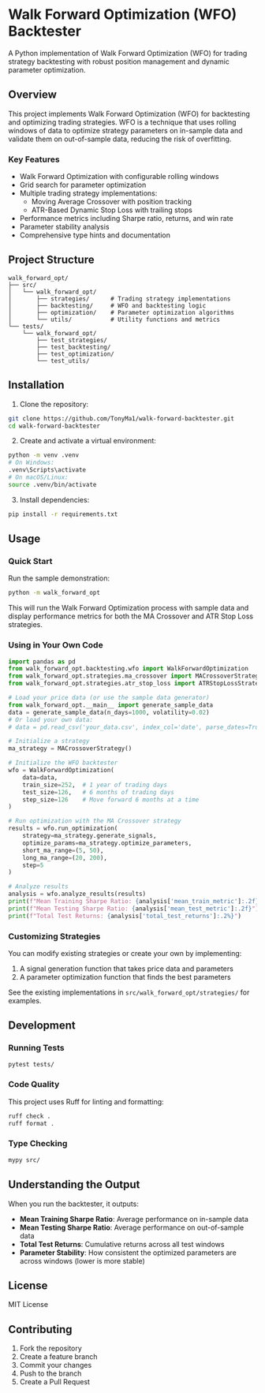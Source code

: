 # Walk Forward Optimization (WFO) Backtester

A Python implementation of Walk Forward Optimization (WFO) for trading strategy backtesting with robust position management and dynamic parameter optimization.

## Overview

This project implements Walk Forward Optimization (WFO) for backtesting and optimizing trading strategies. WFO is a technique that uses rolling windows of data to optimize strategy parameters on in-sample data and validate them on out-of-sample data, reducing the risk of overfitting.

### Key Features

- Walk Forward Optimization with configurable rolling windows
- Grid search for parameter optimization
- Multiple trading strategy implementations:
  - Moving Average Crossover with position tracking
  - ATR-Based Dynamic Stop Loss with trailing stops
- Performance metrics including Sharpe ratio, returns, and win rate
- Parameter stability analysis
- Comprehensive type hints and documentation

## Project Structure

```
walk_forward_opt/
├── src/
│   └── walk_forward_opt/
│       ├── strategies/      # Trading strategy implementations
│       ├── backtesting/     # WFO and backtesting logic
│       ├── optimization/    # Parameter optimization algorithms
│       └── utils/           # Utility functions and metrics
└── tests/
    └── walk_forward_opt/
        ├── test_strategies/
        ├── test_backtesting/
        ├── test_optimization/
        └── test_utils/
```

## Installation

1. Clone the repository:
```bash
git clone https://github.com/TonyMa1/walk-forward-backtester.git
cd walk-forward-backtester
```

2. Create and activate a virtual environment:
```bash
python -m venv .venv
# On Windows:
.venv\Scripts\activate
# On macOS/Linux:
source .venv/bin/activate
```

3. Install dependencies:
```bash
pip install -r requirements.txt
```

## Usage

### Quick Start

Run the sample demonstration:

```bash
python -m walk_forward_opt
```

This will run the Walk Forward Optimization process with sample data and display performance metrics for both the MA Crossover and ATR Stop Loss strategies.

### Using in Your Own Code

```python
import pandas as pd
from walk_forward_opt.backtesting.wfo import WalkForwardOptimization
from walk_forward_opt.strategies.ma_crossover import MACrossoverStrategy
from walk_forward_opt.strategies.atr_stop_loss import ATRStopLossStrategy

# Load your price data (or use the sample data generator)
from walk_forward_opt.__main__ import generate_sample_data
data = generate_sample_data(n_days=1000, volatility=0.02)
# Or load your own data:
# data = pd.read_csv('your_data.csv', index_col='date', parse_dates=True)['close']

# Initialize a strategy
ma_strategy = MACrossoverStrategy()

# Initialize the WFO backtester
wfo = WalkForwardOptimization(
    data=data,
    train_size=252,  # 1 year of trading days
    test_size=126,   # 6 months of trading days
    step_size=126    # Move forward 6 months at a time
)

# Run optimization with the MA Crossover strategy
results = wfo.run_optimization(
    strategy=ma_strategy.generate_signals,
    optimize_params=ma_strategy.optimize_parameters,
    short_ma_range=(5, 50),
    long_ma_range=(20, 200),
    step=5
)

# Analyze results
analysis = wfo.analyze_results(results)
print(f"Mean Training Sharpe Ratio: {analysis['mean_train_metric']:.2f}")
print(f"Mean Testing Sharpe Ratio: {analysis['mean_test_metric']:.2f}")
print(f"Total Test Returns: {analysis['total_test_returns']:.2%}")
```

### Customizing Strategies

You can modify existing strategies or create your own by implementing:

1. A signal generation function that takes price data and parameters
2. A parameter optimization function that finds the best parameters

See the existing implementations in `src/walk_forward_opt/strategies/` for examples.

## Development

### Running Tests

```bash
pytest tests/
```

### Code Quality

This project uses Ruff for linting and formatting:

```bash
ruff check .
ruff format .
```

### Type Checking

```bash
mypy src/
```

## Understanding the Output

When you run the backtester, it outputs:

- **Mean Training Sharpe Ratio**: Average performance on in-sample data
- **Mean Testing Sharpe Ratio**: Average performance on out-of-sample data
- **Total Test Returns**: Cumulative returns across all test windows
- **Parameter Stability**: How consistent the optimized parameters are across windows (lower is more stable)

## License

MIT License

## Contributing

1. Fork the repository
2. Create a feature branch
3. Commit your changes
4. Push to the branch
5. Create a Pull Request 